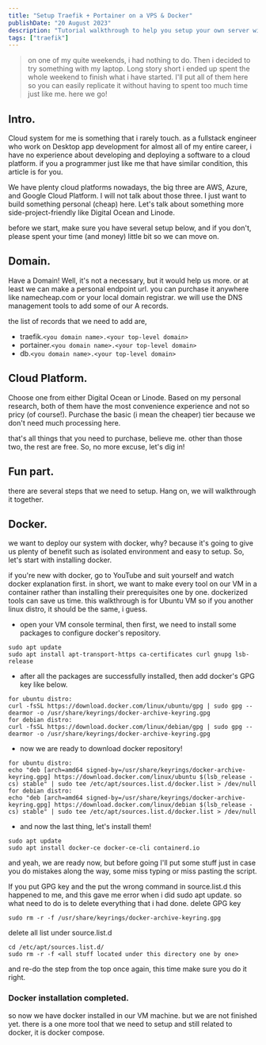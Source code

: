 ```yaml
---
title: "Setup Traefik + Portainer on a VPS & Docker"
publishDate: "20 August 2023"
description: "Tutorial walkthrough to help you setup your own server with vps, traefik and portainer"
tags: ["traefik"]
---
```


> on one of my quite weekends, i had nothing to do. Then i decided to try something with my laptop. Long story short i ended up spent the whole weekend to finish what i have started. I'll put all of them here so you can easily replicate it without having to spent too much time just like me. here we go!


## Intro.
Cloud system for me is something that i rarely touch. as a fullstack engineer who work on Desktop app development for almost all of my entire career, i have no experience about developing and deploying a software to a cloud platform. if you a programmer just like me that have similar condition, this article is for you.

We have plenty cloud platforms nowadays, the big three are AWS, Azure, and Google Cloud Platform. I will not talk about those three. I just want to build something personal (cheap) here. Let's talk about something more side-project-friendly like Digital Ocean and Linode.

before we start, make sure you have several setup below, and if you don't, please spent your time (and money) little bit so we can move on.

## Domain.
Have a Domain! Well, it's not a necessary, but it would help us more. or at least we can make a personal endpoint url. you can purchase it anywhere like namecheap.com or your local domain registrar. we will use the DNS management tools to add some of our A records.

the list of records that we need to add are,
- traefik.`<you domain name>.<your top-level domain>`
- portainer.`<you domain name>.<your top-level domain>`
- db.`<you domain name>.<your top-level domain>`

## Cloud Platform.
Choose one from either Digital Ocean or Linode. Based on my personal research, both of them have the most convenience experience and not so pricy (of course!). Purchase the basic (i mean the cheaper) tier because we don't need much processing here.


that's all things that you need to purchase, believe me. other than those two, the rest are free. So, no more excuse, let's dig in!

## Fun part.
there are several steps that we need to setup. Hang on, we will walkthrough it together. 

## Docker.
we want to deploy our system with docker, why? because it's going to give us plenty of benefit such as isolated environment and easy to setup. So, let's start with installing docker.

if you're new with docker, go to YouTube and suit yourself and watch docker explanation first. in short, we want to make every tool on our VM in a container rather than installing their prerequisites one by one. dockerized tools can save us time. this walkthrough is for Ubuntu VM so if you another linux distro, it should be the same, i guess.
- open your VM console terminal, then first, we need to install some packages to configure docker's repository.

```
sudo apt update
sudo apt install apt-transport-https ca-certificates curl gnupg lsb-release
```

- after all the packages are successfully installed, then add docker's GPG key like below.
```
for ubuntu distro:
curl -fsSL https://download.docker.com/linux/ubuntu/gpg | sudo gpg --dearmor -o /usr/share/keyrings/docker-archive-keyring.gpg
for debian distro:
curl -fsSL https://download.docker.com/linux/debian/gpg | sudo gpg --dearmor -o /usr/share/keyrings/docker-archive-keyring.gpg
```

- now we are ready to download docker repository!
```
for ubuntu distro:
echo "deb [arch=amd64 signed-by=/usr/share/keyrings/docker-archive-keyring.gpg] https://download.docker.com/linux/ubuntu $(lsb_release -cs) stable" | sudo tee /etc/apt/sources.list.d/docker.list > /dev/null
for debian distro:
echo "deb [arch=amd64 signed-by=/usr/share/keyrings/docker-archive-keyring.gpg] https://download.docker.com/linux/debian $(lsb_release -cs) stable" | sudo tee /etc/apt/sources.list.d/docker.list > /dev/null
```

- and now the last thing, let's install them!
```
sudo apt update
sudo apt install docker-ce docker-ce-cli containerd.io
```

and yeah, we are ready now, but before going I'll put some stuff just in case you do mistakes along the way, some miss typing or miss pasting the script.

If you put GPG key and the put the wrong command in source.list.d
this happened to me, and this gave me error when i did sudo apt update. so what need to do is to delete everything that i had done.
delete GPG key

```
sudo rm -r -f /usr/share/keyrings/docker-archive-keyring.gpg
```

delete all list under source.list.d
```
cd /etc/apt/sources.list.d/
sudo rm -r -f <all stuff located under this directory one by one>
```

and re-do the step from the top once again, this time make sure you do it right.

### Docker installation completed.
so now we have docker installed in our VM machine. but we are not finished yet. there is a one more tool that we need to setup and still related to docker, it is docker compose.